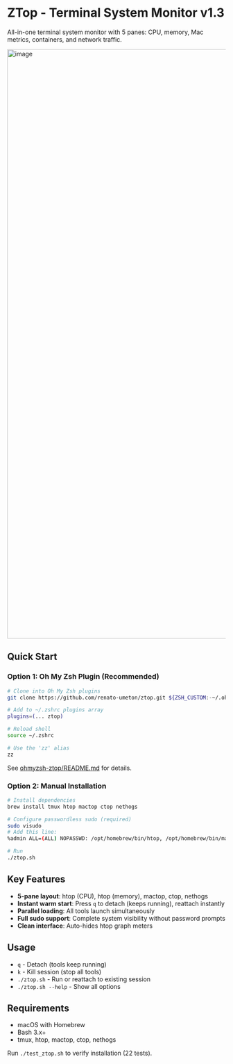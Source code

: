 # ZTop - Terminal System Monitor v1.3

All-in-one terminal system monitor with 5 panes: CPU, memory, Mac metrics, containers, and network traffic.

<img width="2106" height="1356" alt="image" src="https://github.com/user-attachments/assets/101fa69d-f266-4f77-9398-60a55bfb5138" />

## Quick Start

### Option 1: Oh My Zsh Plugin (Recommended)

```bash
# Clone into Oh My Zsh plugins
git clone https://github.com/renato-umeton/ztop.git ${ZSH_CUSTOM:-~/.oh-my-zsh/custom}/plugins/ztop

# Add to ~/.zshrc plugins array
plugins=(... ztop)

# Reload shell
source ~/.zshrc

# Use the 'zz' alias
zz
```

See [ohmyzsh-ztop/README.md](ohmyzsh-ztop/README.md) for details.

### Option 2: Manual Installation

```bash
# Install dependencies
brew install tmux htop mactop ctop nethogs

# Configure passwordless sudo (required)
sudo visudo
# Add this line:
%admin ALL=(ALL) NOPASSWD: /opt/homebrew/bin/htop, /opt/homebrew/bin/mactop, /opt/homebrew/bin/nethogs

# Run
./ztop.sh
```

## Key Features

- **5-pane layout**: htop (CPU), htop (memory), mactop, ctop, nethogs
- **Instant warm start**: Press `q` to detach (keeps running), reattach instantly
- **Parallel loading**: All tools launch simultaneously
- **Full sudo support**: Complete system visibility without password prompts
- **Clean interface**: Auto-hides htop graph meters

## Usage

- `q` - Detach (tools keep running)
- `k` - Kill session (stop all tools)
- `./ztop.sh` - Run or reattach to existing session
- `./ztop.sh --help` - Show all options

## Requirements

- macOS with Homebrew
- Bash 3.x+
- tmux, htop, mactop, ctop, nethogs

Run `./test_ztop.sh` to verify installation (22 tests).
